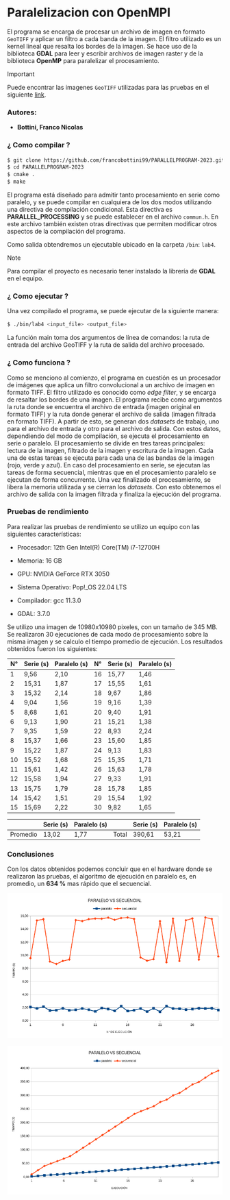# Paralelizacion con OpenMPI

El programa se encarga de procesar un archivo de imagen en formato `GeoTIFF` y aplicar un filtro a cada banda de la imagen. El filtro utilizado es un kernel lineal que resalta los bordes de la imagen. Se hace uso de la biblioteca **GDAL** para leer y escribir archivos de imagen raster y de la biblioteca **OpenMP** para paralelizar el procesamiento.

> [!IMPORTANT]
> Puede encontrar las imagenes `GeoTIFF` utilizadas para las pruebas en el siguiente [link](https://drive.google.com/drive/folders/1em4_plY-dYmwc4ENqZqVOczFuFjKcWNJ?usp=drive_link).

### Autores:
- **Bottini, Franco Nicolas**

### ¿ Como compilar ?

```bash
$ git clone https://github.com/francobottini99/PARALLELPROGRAM-2023.git
$ cd PARALLELPROGRAM-2023
$ cmake .
$ make
```

El programa está diseñado para admitir tanto procesamiento en serie como paralelo, y se puede compilar en cualquiera de los dos modos utilizando una directiva de compilación condicional. Esta directiva es **PARALLEL_PROCESSING** y se puede establecer en el archivo `commun.h`. En este archivo también existen otras directivas que permiten modificar otros aspectos de la compilación del programa.

Como salida obtendremos un ejecutable ubicado en la carpeta `/bin`: `lab4`.

> [!NOTE]
> Para compilar el proyecto es necesario tener instalado la librería de **GDAL** en el equipo.

### ¿ Como ejecutar ?

Una vez compilado el programa, se puede ejecutar de la siguiente manera:

```bash
$ ./bin/lab4 <input_file> <output_file>
```

La función main toma dos argumentos de línea de comandos: la ruta de entrada del archivo GeoTIFF y la ruta de salida del archivo procesado. 

### ¿ Como funciona ?

Como se menciono al comienzo, el programa en cuestión es un procesador de imágenes que aplica un filtro convolucional a un archivo de imagen en formato TIFF. El filtro utilizado es conocido como *edge filter*, y se encarga de resaltar los bordes de una imagen. El programa recibe como argumentos la ruta donde se encuentra el archivo de entrada (imagen original en formato TIFF) y la ruta donde generar el archivo de salida (imagen filtrada en formato TIFF). A partir de esto, se generan dos *datasets* de trabajo, uno para el archivo de entrada y otro para el archivo de salida. Con estos datos, dependiendo del modo de compilación, se ejecuta el procesamiento en serie o paralelo. El procesamiento se divide en tres tareas principales: lectura de la imagen, filtrado de la imagen y escritura de la imagen. Cada una de estas tareas se ejecuta para cada una de las bandas de la imagen (rojo, verde y azul). En caso del procesamiento en serie, se ejecutan las tareas de forma secuencial, mientras que en el procesamiento paralelo se ejecutan de forma concurrente. Una vez finalizado el procesamiento, se libera la memoria utilizada y se cierran los *datasets*. Con esto obtenemos el archivo de salida con la imagen filtrada y finaliza la ejecución del programa.

### Pruebas de rendimiento

Para realizar las pruebas de rendimiento se utilizo un equipo con las siguientes características:

- Procesador: 12th Gen Intel(R) Core(TM) i7-12700H

- Memoria: 16 GB

- GPU: NVIDIA GeForce RTX 3050

- Sistema Operativo: Pop!_OS 22.04 LTS

- Compilador: gcc 11.3.0

- GDAL: 3.7.0

Se utilizo una imagen de 10980x10980 pixeles, con un tamaño de 345 MB. Se realizaron 30 ejecuciones de cada modo de procesamiento sobre la misma imagen y se calculo el tiempo promedio de ejecución. Los resultados obtenidos fueron los siguientes:

| N° | Serie (s) | Paralelo (s) | N° | Serie (s) | Paralelo (s) |
| -- | --------- | ------------ | -- | --------- | ------------ |
| 1 | 9,56 | 2,10 | 16 | 15,77 | 1,46 |
| 2 | 15,31 | 1,87 | 17 | 15,55 | 1,61 |
| 3 | 15,32 | 2,14 | 18 | 9,67 | 1,86 |
| 4 | 9,04 | 1,56 | 19 | 9,16 | 1,39 |
| 5 | 8,68 | 1,61 | 20 | 9,40 | 1,91 |
| 6 | 9,13 | 1,90 | 21 | 15,21 | 1,38 |
| 7 | 9,35 | 1,59 | 22 | 8,93 | 2,24 |
| 8 | 15,37 | 1,66 | 23 | 15,60 | 1,85 |
| 9 | 15,22 | 1,87 | 24 | 9,13 | 1,83 |
| 10 | 15,52 | 1,68 | 25 | 15,35 | 1,71 |
| 11 | 15,61 | 1,42 | 26 | 15,63 | 1,78 |
| 12 | 15,58 | 1,94 | 27 | 9,33 | 1,91 |
| 13 | 15,75 | 1,79 | 28 | 15,78 | 1,85 |
| 14 | 15,42 | 1,51 | 29 | 15,54 | 1,92 |
| 15 | 15,69 | 2,22 | 30 | 9,82 | 1,65 |

| | Serie (s) | Paralelo (s) | | Serie (s) | Paralelo (s) |
| -------- | --------- | ------------ | -------- | --------- | ------------ |
| Promedio | 13,02 | 1,77 | Total | 390,61 | 53,21 |

### Conclusiones

Con los datos obtenidos podemos concluir que en el hardware donde se realizaron las pruebas, el algoritmo de ejecución en paralelo es, en promedio, un **634 %** mas rápido que el secuencial.

<p align="center">
  <img src="imgs/Grafico_1.png" alt="Grafico_1">
</p>

<p align="center">
  <img src="imgs/Grafico_2.png" alt="Grafico_2">
</p>